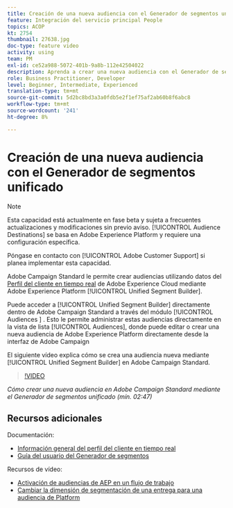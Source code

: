 ```yaml
---
title: Creación de una nueva audiencia con el Generador de segmentos unificado
feature: Integración del servicio principal People
topics: ACOP
kt: 2754
thumbnail: 27638.jpg
doc-type: feature video
activity: using
team: PM
exl-id: ce52a988-5072-401b-9a8b-112e42504022
description: Aprenda a crear una nueva audiencia con el Generador de segmentos unificado.
role: Business Practitioner, Developer
level: Beginner, Intermediate, Experienced
translation-type: tm+mt
source-git-commit: 5d2bc8bd3a3a0fdb5e2f1ef75af2ab60b8f6abc8
workflow-type: tm+mt
source-wordcount: '241'
ht-degree: 8%

---
```


# Creación de una nueva audiencia con el Generador de segmentos unificado

>[!NOTE]
>
>Esta capacidad está actualmente en fase beta y sujeta a frecuentes actualizaciones y modificaciones sin previo aviso. [!UICONTROL Audience Destinations] se basa en Adobe Experience Platform y requiere una configuración específica.
>
>Póngase en contacto con [!UICONTROL Adobe Customer Support] si planea implementar esta capacidad.

Adobe Campaign Standard le permite crear audiencias utilizando datos del [Perfil del cliente en tiempo real](https://docs.adobe.com/content/help/en/platform-learn/tutorials/profiles/understanding-the-real-time-customer-profile.html) de Adobe Experience Cloud mediante Adobe Experience Platform [!UICONTROL Unified Segment Builder].

Puede acceder a [!UICONTROL Unified Segment Builder] directamente dentro de Adobe Campaign Standard a través del módulo [!UICONTROL Audiences ] . Esto le permite administrar estas audiencias directamente en la vista de lista [!UICONTROL Audiences], donde puede editar o crear una nueva audiencia de Adobe Experience Platform directamente desde la interfaz de Adobe Campaign

El siguiente vídeo explica cómo se crea una audiencia nueva mediante [!UICONTROL Unified Segment Builder] en Adobe Campaign Standard.

>[!VIDEO](https://video.tv.adobe.com/v/27638?quality=12)

*Cómo crear una nueva audiencia en Adobe Campaign Standard mediante el Generador de segmentos unificado (mín. 02:47)*

## Recursos adicionales

Documentación:

* [Información general del perfil del cliente en tiempo real](https://www.adobe.io/apis/experienceplatform/home/profile-identity-segmentation/profile-identity-segmentation-services.html#!api-specification/markdown/narrative/technical_overview/unified_profile_architectural_overview/unified_profile_architectural_overview.md)
* [Guía del usuario del Generador de segmentos](https://www.adobe.io/apis/experienceplatform/home/profile-identity-segmentation/profile-identity-segmentation-services.html#!api-specification/markdown/narrative/technical_overview/segmentation/segment-builder-guide.md)

Recursos de vídeo:

* [Activación de audiencias de AEP en un flujo de trabajo](/help/profiles-and-audiences/audience-destinations/activating-aep-audiences.md)
* [Cambiar la dimensión de segmentación de una entrega para una audiencia de Platform](/help/profiles-and-audiences/audience-destinations/changing-targeting-dimension.md)
